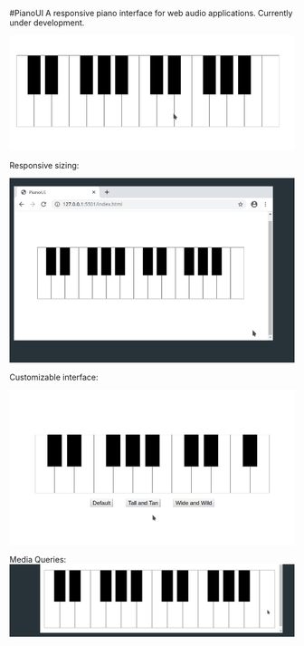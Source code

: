 #PianoUI
A responsive piano interface for web audio applications. Currently under development.

![](gifs/pianoUI-playing.gif)

Responsive sizing:

![](gifs/pianoUI-responsiveSizing.gif)

Customizable interface:

![](gifs/pianoUI-colorChanges.gif)

Media Queries:
![](gifs/pianoUI-mediaQueries.gif)